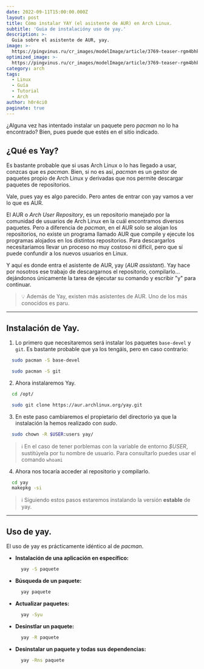 ```yaml
---
date: 2022-09-11T15:00:00.000Z
layout: post
title: Cómo instalar YAY (el asistente de AUR) en Arch Linux.
subtitle: 'Guia de instalacióny uso de yay.'
description: >-
  Guia sobre el asistente de AUR, yay.
image: >-
  https://pingvinus.ru/cr_images/modelImage/article/3769-teaser-rgm4bhko9r.png
optimized_image: >-
  https://pingvinus.ru/cr_images/modelImage/article/3769-teaser-rgm4bhko9r.png
category: arch
tags:
  - Linux
  - Guía
  - Tutorial
  - Arch
author: h0r4ci0
paginate: true
---
```


¿Alguna vez has intentado instalar un paquete pero *pacman* no lo ha encontrado? Bien, pues puede que estés en el sitio indicado.

## ¿Qué es Yay?

Es bastante probable que si usas Arch Linux o lo has llegado a usar, conzcas que es *pacman*. Bien, si no es así, *pacman* es un gestor de paquetes propio de Arch Linux y derivadas
que nos permite descargar paquetes de repositorios.

Vale, pues yay es algo parecido. Pero antes de entrar con yay vamos a ver lo que es AUR.

El AUR o *Arch User Repository*, es un repositorio manejado por la comunidad de usuarios de Arch Linux en la cuál encontramos diversos paquetes. Pero a diferencia de *pacman*, en el
AUR solo se alojan los repositorios, no existe un programa llamado AUR que compile y ejecute los programas alojados en los distintos repositorios. Para descargarlos necesitaríamos
llevar un proceso no muy costoso ni difícil, pero que sí puede confundir a los nuevos usuarios en Linux.

Y aquí es donde entra el asistente de AUR, yay (*AUR assistant*). Yay hace por nosotros ese trabajo de descargarnos el repositorio, compilarlo... dejándonos únicamente la tarea
de ejecutar su comando y escribir "y" para continuar.

> 💡 Además de Yay, existen más asistentes de AUR.
> Uno de los más conocidos es paru.

---

## Instalación de Yay.

1. Lo primero que necesitaremos será instalar los paquetes `base-devel` y `git`. Es bastante probable que ya los tengáis, pero en caso contrario:

```bash
  sudo pacman -S base-devel

  sudo pacman -S git
```

2. Ahora instalaremos Yay.

```bash
  cd /opt/

  sudo git clone https://aur.archlinux.org/yay.git
```

3. En este paso cambiaremos el propietario del directorio ya que la instalación la hemos realizado con *sudo*.

```bash
  sudo chown -R $USER:users yay/
```

> ℹ️ En el caso de tener porblemas con la variable de entorno *$USER*, sustitúyela por tu nombre de usuario.
> Para consultarlo puedes usar el comando `whoami`

4. Ahora nos tocaría acceder al repositorio y compilarlo.

```bash
  cd yay
  makepkg -si
```

> ℹ️ Siguiendo estos pasos estaremos instalando la versión **estable** de yay.


---

## Uso de yay.

El uso de yay es prácticamente idéntico al de *pacman*.

- **Instalación de una aplicación en específico:**

  ~~~bash
    yay -S paquete
  ~~~

- **Búsqueda de un paquete:**

  ~~~bash
    yay paquete
  ~~~

- **Actualizar paquetes:**

  ~~~bash
    yay -Syu
  ~~~

- **Desinstlar un paquete:**

  ~~~bash
    yay -R paquete
  ~~~

- **Desinstalar un paquete y todas sus dependencias:**

  ~~~bash
    yay -Rns paquete
  ~~~

<!-- --page-break-- -->
